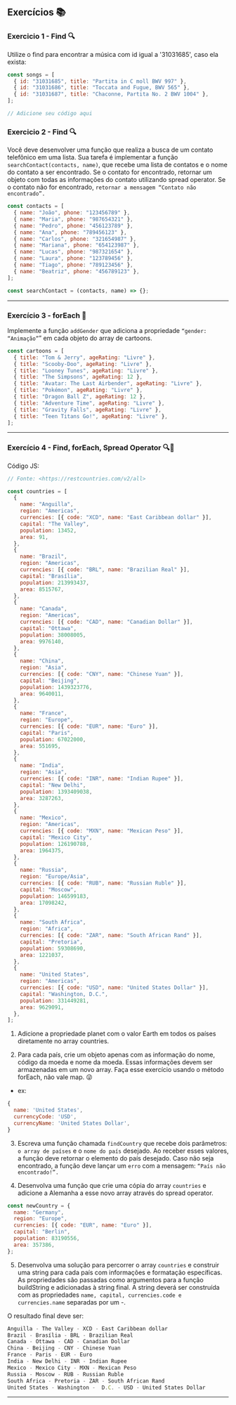 ## Exercícios :books:

### Exercicio 1 - Find :mag:

Utilize o find para encontrar a música com id igual a '31031685', caso ela exista:

```javascript
const songs = [
  { id: "31031685", title: "Partita in C moll BWV 997" },
  { id: "31031686", title: "Toccata and Fugue, BWV 565" },
  { id: "31031687", title: "Chaconne, Partita No. 2 BWV 1004" },
];

// Adicione seu código aqui
```

### Exercicio 2 - Find :mag:

Você deve desenvolver uma função que realiza a busca de um contato telefônico em uma lista. Sua tarefa é implementar a função `searchContact(contacts, name)`, que recebe uma lista de contatos e o nome do contato a ser encontrado. Se o contato for encontrado, retornar um objeto com todas as informações do contato utilizando spread operator. Se o contato não for encontrado, `retornar a mensagem “Contato não encontrado”.`

```javascript
const contacts = [
  { name: "João", phone: "123456789" },
  { name: "Maria", phone: "987654321" },
  { name: "Pedro", phone: "456123789" },
  { name: "Ana", phone: "789456123" },
  { name: "Carlos", phone: "321654987" },
  { name: "Mariana", phone: "654123987" },
  { name: "Lucas", phone: "987321654" },
  { name: "Laura", phone: "123789456" },
  { name: "Tiago", phone: "789123456" },
  { name: "Beatriz", phone: "456789123" },
];

const searchContact = (contacts, name) => {};
```

---

### Exercício 3 - forEach :arrows_counterclockwise:

Implemente a função `addGender` que adiciona a propriedade `“gender: “Animação”`” em cada objeto do array de cartoons.

```javascript
const cartoons = [
  { title: "Tom & Jerry", ageRating: "Livre" },
  { title: "Scooby-Doo", ageRating: "Livre" },
  { title: "Looney Tunes", ageRating: "Livre" },
  { title: "The Simpsons", ageRating: 12 },
  { title: "Avatar: The Last Airbender", ageRating: "Livre" },
  { title: "Pokémon", ageRating: "Livre" },
  { title: "Dragon Ball Z", ageRating: 12 },
  { title: "Adventure Time", ageRating: "Livre" },
  { title: "Gravity Falls", ageRating: "Livre" },
  { title: "Teen Titans Go!", ageRating: "Livre" },
];
```

---

### Exercício 4 - Find, forEach, Spread Operator :mag::arrows_counterclockwise:

Código JS:

```javascript
// Fonte: <https://restcountries.com/v2/all>

const countries = [
  {
    name: "Anguilla",
    region: "Americas",
    currencies: [{ code: "XCD", name: "East Caribbean dollar" }],
    capital: "The Valley",
    population: 13452,
    area: 91,
  },
  {
    name: "Brazil",
    region: "Americas",
    currencies: [{ code: "BRL", name: "Brazilian Real" }],
    capital: "Brasília",
    population: 213993437,
    area: 8515767,
  },
  {
    name: "Canada",
    region: "Americas",
    currencies: [{ code: "CAD", name: "Canadian Dollar" }],
    capital: "Ottawa",
    population: 38008005,
    area: 9976140,
  },
  {
    name: "China",
    region: "Asia",
    currencies: [{ code: "CNY", name: "Chinese Yuan" }],
    capital: "Beijing",
    population: 1439323776,
    area: 9640011,
  },
  {
    name: "France",
    region: "Europe",
    currencies: [{ code: "EUR", name: "Euro" }],
    capital: "Paris",
    population: 67022000,
    area: 551695,
  },
  {
    name: "India",
    region: "Asia",
    currencies: [{ code: "INR", name: "Indian Rupee" }],
    capital: "New Delhi",
    population: 1393409038,
    area: 3287263,
  },
  {
    name: "Mexico",
    region: "Americas",
    currencies: [{ code: "MXN", name: "Mexican Peso" }],
    capital: "Mexico City",
    population: 126190788,
    area: 1964375,
  },
  {
    name: "Russia",
    region: "Europe/Asia",
    currencies: [{ code: "RUB", name: "Russian Ruble" }],
    capital: "Moscow",
    population: 146599183,
    area: 17098242,
  },
  {
    name: "South Africa",
    region: "Africa",
    currencies: [{ code: "ZAR", name: "South African Rand" }],
    capital: "Pretoria",
    population: 59308690,
    area: 1221037,
  },
  {
    name: "United States",
    region: "Americas",
    currencies: [{ code: "USD", name: "United States Dollar" }],
    capital: "Washington, D.C.",
    population: 331449281,
    area: 9629091,
  },
];
```

1. Adicione a propriedade planet com o valor Earth em todos os países diretamente no array countries.

2. Para cada país, crie um objeto apenas com as informação do nome, código da moeda e nome da moeda. Essas informações devem ser armazenadas em um novo array. Faça esse exercício usando o método forEach, não vale map. 😜

- ex:

```javascript
{
  name: 'United States',
  currencyCode: 'USD',
  currencyName: 'United States Dollar',
}
```

3. Escreva uma função chamada `findCountry` que recebe dois parâmetros: `o array de países` e o `nome do país` desejado. Ao receber esses valores, a função deve retornar o elemento do país desejado. Caso não seja encontrado, a função deve lançar um `erro` com a mensagem: `“País não encontrado!”.`

4. Desenvolva uma função que crie uma cópia do array `countries` e adicione a Alemanha a esse novo array através do spread operator.

```javascript
const newCountry = {
  name: "Germany",
  region: "Europe",
  currencies: [{ code: "EUR", name: "Euro" }],
  capital: "Berlin",
  population: 83190556,
  area: 357386,
};
```

5. Desenvolva uma solução para percorrer o array `countries` e construir uma string para cada país com informações e formatação específicas. As propriedades são passadas como argumentos para a função buildString e adicionadas à string final. A string deverá ser construída com as propriedades `name, capital, currencies.code e currencies.name` separadas por um -.

O resultado final deve ser:

```javascript
Anguilla - The Valley - XCD - East Caribbean dollar
Brazil - Brasília - BRL - Brazilian Real
Canada - Ottawa - CAD - Canadian Dollar
China - Beijing - CNY - Chinese Yuan
France - Paris - EUR - Euro
India - New Delhi - INR - Indian Rupee
Mexico - Mexico City - MXN - Mexican Peso
Russia - Moscow - RUB - Russian Ruble
South Africa - Pretoria - ZAR - South African Rand
United States - Washington -  D.C. - USD - United States Dollar
```

---
